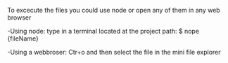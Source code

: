 To excecute the files you could use node or open any of them in any web browser

-Using node:
type in a terminal located at the project path:
$ nope {fileName}

-Using a webbroser:
Ctr+o and then select the file in the mini file explorer
